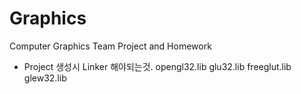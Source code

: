 Graphics
========

Computer Graphics Team Project and Homework

- Project 생성시 Linker 해야되는것.
opengl32.lib
glu32.lib
freeglut.lib
glew32.lib